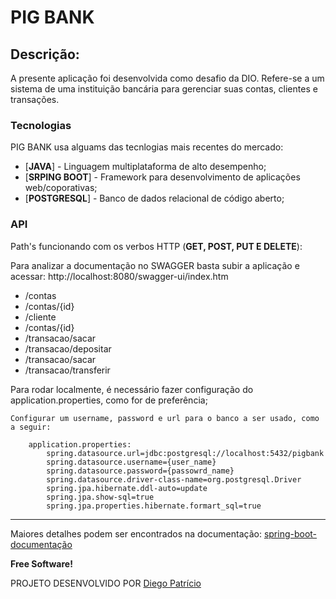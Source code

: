 # PIG BANK

## Descrição:
  A presente aplicação foi desenvolvida como desafio da DIO.
  Refere-se a um sistema de uma instituição bancária para gerenciar suas contas, clientes e transações.</center>

### Tecnologias

PIG BANK usa alguams das tecnlogias mais recentes do mercado:

* [**JAVA**] - Linguagem multiplataforma de alto desempenho;
* [**SRPING BOOT**] - Framework para desenvolvimento de aplicações web/coporativas;
* [**POSTGRESQL**] - Banco de dados relacional de código aberto;


### API

Path's funcionando com os verbos HTTP (**GET, POST, PUT E DELETE**):

Para analizar a documentação no SWAGGER basta subir a aplicação e acessar: http://localhost:8080/swagger-ui/index.htm

* /contas
* /contas/{id}
* /cliente
* /contas/{id}
* /transacao/sacar
* /transacao/depositar
* /transacao/sacar
* /transacao/transferir

Para rodar localmente, é necessário fazer configuração do application.properties, como for de preferência;

    Configurar um username, password e url para o banco a ser usado, como a seguir:
    
        application.properties:            
            spring.datasource.url=jdbc:postgresql://localhost:5432/pigbank
            spring.datasource.username={user_name}
            spring.datasource.password={passowrd_name}
            spring.datasource.driver-class-name=org.postgresql.Driver
            spring.jpa.hibernate.ddl-auto=update
            spring.jpa.show-sql=true
            spring.jpa.properties.hibernate.formart_sql=true             
---

Maiores detalhes podem ser encontrados na documentação:
[spring-boot-documentação](https://docs.spring.io/spring-boot/docs/current/reference/html/spring-boot-features.html)        

**Free Software!**

PROJETO DESENVOLVIDO POR [Diego Patrício](https://github.com/diegojpatricio)
